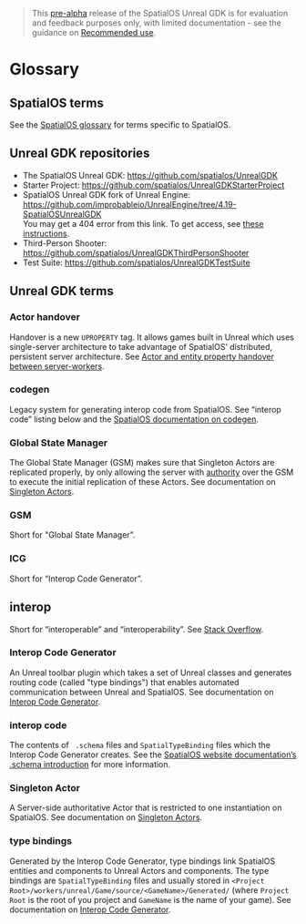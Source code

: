 > This [pre-alpha](https://docs.improbable.io/reference/13.1/shared/release-policy#maturity-stages) release of the SpatialOS Unreal GDK is for evaluation and feedback purposes only, with limited documentation - see the guidance on [Recommended use](/README.md#recommended-use).

# Glossary

## SpatialOS terms
See the [SpatialOS glossary](https://docs.improbable.io/reference/latest/shared/glossary) for terms specific to SpatialOS.

## Unreal GDK repositories
* The SpatialOS Unreal GDK: https://github.com/spatialos/UnrealGDK
* Starter Project: https://github.com/spatialos/UnrealGDKStarterProject
* SpatialOS Unreal GDK fork of Unreal Engine: https://github.com/improbableio/UnrealEngine/tree/4.19-SpatialOSUnrealGDK<br>
You may get a 404 error from this link. To get access, see [these instructions](../setup-and-installing.md#other).
* Third-Person Shooter: https://github.com/spatialos/UnrealGDKThirdPersonShooter
* Test Suite: https://github.com/spatialos/UnrealGDKTestSuite

## Unreal GDK terms

### Actor handover
 Handover is a new `UPROPERTY` tag. It allows games built in Unreal which uses single-server architecture to take advantage of SpatialOS’ distributed, persistent server architecture. See [Actor and entity property handover between server-workers](./handover-between-server-workers.md).

### codegen
Legacy system for generating interop code from SpatialOS. See “interop code” listing below and the [SpatialOS documentation on codegen](https://docs.improbable.io/reference/13.1/shared/spatial-cli/spatial-worker-codegen).

### Global State Manager
The Global State Manager (GSM) makes sure that Singleton Actors are replicated properly, by only allowing the server with [authority](https://docs.improbable.io/reference/13.1/shared/glossary#read-and-write-access-authority) over the GSM to execute the initial replication of these Actors. See documentation on [Singleton Actors](./singleton-actors.md).

### GSM
Short for "Global State Manager".

### ICG
Short for “Interop Code Generator”.

## interop
Short for “interoperable” and “interoperability”. See [Stack Overflow](https://stackoverflow.com/questions/5300383/interoperability).

### Interop Code Generator
An Unreal toolbar plugin which takes a set of Unreal classes and generates routing code (called "type bindings") that enables automated communication between Unreal and SpatialOS. See documentation on [Interop Code Generator](./interop.md).

### interop code
The contents of ` .schema` files and `SpatialTypeBinding` files which the Interop Code Generator creates. See the [SpatialOS website documentation’s .schema introduction](https://docs.improbable.io/reference/latest/shared/schema/introduction) for more information.

### Singleton Actor
A Server-side authoritative Actor that is restricted to one instantiation on SpatialOS. See documentation on [Singleton Actors](./singleton-actors.md).

### type bindings
Generated by the Interop Code Generator, type bindings link SpatialOS entities and components to Unreal Actors and components. The type bindings are `SpatialTypeBinding` files and usually stored in `<Project Root>/workers/unreal/Game/source/<GameName>/Generated/` (where `Project Root` is the root of you project and `GameName` is the name of your game). See documentation on [Interop Code Generator](./interop.md).

[//]: # (Editorial review status: Full review 2018-07-23)
[//]: # (Issues to deal with, but not limited to:)
[//]: # (1. Adding more terms)